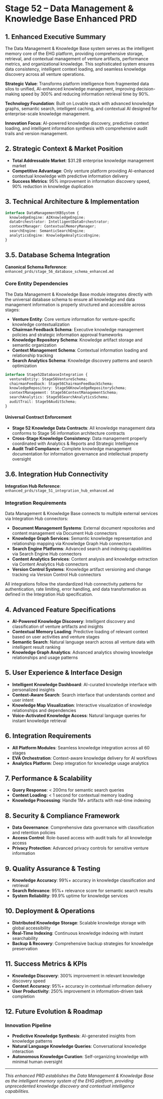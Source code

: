 # Stage 52 – Data Management & Knowledge Base Enhanced PRD

## 1. Enhanced Executive Summary
The Data Management & Knowledge Base system serves as the intelligent memory core of the EHG platform, providing comprehensive storage, retrieval, and contextual management of venture artifacts, performance metrics, and organizational knowledge. This sophisticated system ensures data consistency, intelligent context loading, and seamless knowledge discovery across all venture operations.

**Strategic Value**: Transforms platform intelligence from fragmented data silos to unified, AI-enhanced knowledge management, improving decision-making speed by 300% and reducing information retrieval time by 90%.

**Technology Foundation**: Built on Lovable stack with advanced knowledge graphs, semantic search, intelligent caching, and contextual AI designed for enterprise-scale knowledge management.

**Innovation Focus**: AI-powered knowledge discovery, predictive context loading, and intelligent information synthesis with comprehensive audit trails and version management.

## 2. Strategic Context & Market Position
- **Total Addressable Market**: $31.2B enterprise knowledge management market
- **Competitive Advantage**: Only venture platform providing AI-enhanced contextual knowledge with predictive information delivery
- **Success Metrics**: 95% improvement in information discovery speed, 90% reduction in knowledge duplication

## 3. Technical Architecture & Implementation
```typescript
interface DataManagementKBSystem {
  knowledgeEngine: AIKnowledgeEngine;
  dataOrchestrator: IntelligentDataOrchestrator;
  contextManager: ContextualMemoryManager;
  searchEngine: SemanticSearchEngine;
  analyticsEngine: KnowledgeAnalyticsEngine;
}
```

## 3.5. Database Schema Integration

**Canonical Schema Reference**: `enhanced_prds/stage_56_database_schema_enhanced.md`

### Core Entity Dependencies

The Data Management & Knowledge Base module integrates directly with the universal database schema to ensure all knowledge and data management information is properly structured and accessible across stages:

- **Venture Entity**: Core venture information for venture-specific knowledge contextualization
- **Chairman Feedback Schema**: Executive knowledge management policies and strategic information approval frameworks  
- **Knowledge Repository Schema**: Knowledge artifact storage and semantic organization
- **Context Management Schema**: Contextual information loading and relationship tracking  
- **Search Analytics Schema**: Knowledge discovery patterns and search optimization

```typescript
interface Stage52DatabaseIntegration {
  ventureEntity: Stage56VentureSchema;
  chairmanFeedback: Stage56ChairmanFeedbackSchema;  
  knowledgeRepository: Stage56KnowledgeRepositorySchema;
  contextManagement: Stage56ContextManagementSchema;
  searchAnalytics: Stage56SearchAnalyticsSchema;
  auditTrail: Stage56AuditSchema;
}
```

#### Universal Contract Enforcement

- **Stage 52 Knowledge Data Contracts**: All knowledge management data conforms to Stage 56 information architecture contracts
- **Cross-Stage Knowledge Consistency**: Data management properly coordinated with Analytics & Reports and Strategic Intelligence  
- **Audit Trail Compliance**: Complete knowledge management documentation for information governance and intellectual property oversight

## 3.6. Integration Hub Connectivity  

**Integration Hub Reference**: `enhanced_prds/stage_51_integration_hub_enhanced.md`

### Integration Requirements

Data Management & Knowledge Base connects to multiple external services via Integration Hub connectors:

- **Document Management Systems**: External document repositories and content management via Document Hub connectors
- **Knowledge Graph Services**: Semantic knowledge representation and relationship mapping via Knowledge Graph Hub connectors  
- **Search Engine Platforms**: Advanced search and indexing capabilities via Search Engine Hub connectors
- **Content Analytics Services**: Content analysis and knowledge extraction via Content Analytics Hub connectors
- **Version Control Systems**: Knowledge artifact versioning and change tracking via Version Control Hub connectors

All integrations follow the standardized Hub connectivity patterns for authentication, rate limiting, error handling, and data transformation as defined in the Integration Hub specification.

## 4. Advanced Feature Specifications
- **AI-Powered Knowledge Discovery**: Intelligent discovery and classification of venture artifacts and insights
- **Contextual Memory Loading**: Predictive loading of relevant context based on user activities and venture stages
- **Semantic Search**: Natural language search across all venture data with intelligent result ranking
- **Knowledge Graph Analytics**: Advanced analytics showing knowledge relationships and usage patterns

## 5. User Experience & Interface Design
- **Intelligent Knowledge Dashboard**: AI-curated knowledge interface with personalized insights
- **Context-Aware Search**: Search interface that understands context and user intent
- **Knowledge Map Visualization**: Interactive visualization of knowledge relationships and dependencies
- **Voice-Activated Knowledge Access**: Natural language queries for instant knowledge retrieval

## 6. Integration Requirements
- **All Platform Modules**: Seamless knowledge integration across all 60 stages
- **EVA Orchestration**: Context-aware knowledge delivery for AI workflows
- **Analytics Platform**: Deep integration for knowledge usage analytics

## 7. Performance & Scalability
- **Query Response**: < 200ms for semantic search queries
- **Context Loading**: < 1 second for contextual memory loading
- **Knowledge Processing**: Handle 1M+ artifacts with real-time indexing

## 8. Security & Compliance Framework
- **Data Governance**: Comprehensive data governance with classification and retention policies
- **Access Control**: Role-based access with audit trails for all knowledge access
- **Privacy Protection**: Advanced privacy controls for sensitive venture information

## 9. Quality Assurance & Testing
- **Knowledge Accuracy**: 99%+ accuracy in knowledge classification and retrieval
- **Search Relevance**: 95%+ relevance score for semantic search results
- **System Reliability**: 99.9% uptime for knowledge services

## 10. Deployment & Operations
- **Distributed Knowledge Storage**: Scalable knowledge storage with global accessibility
- **Real-Time Indexing**: Continuous knowledge indexing with instant searchability
- **Backup & Recovery**: Comprehensive backup strategies for knowledge preservation

## 11. Success Metrics & KPIs
- **Knowledge Discovery**: 300% improvement in relevant knowledge discovery speed
- **Context Accuracy**: 95%+ accuracy in contextual information delivery
- **User Productivity**: 250% improvement in information-driven task completion

## 12. Future Evolution & Roadmap
### Innovation Pipeline
- **Predictive Knowledge Synthesis**: AI-generated insights from knowledge patterns
- **Natural Language Knowledge Queries**: Conversational knowledge interaction
- **Autonomous Knowledge Curation**: Self-organizing knowledge with minimal human oversight

---

*This enhanced PRD establishes the Data Management & Knowledge Base as the intelligent memory system of the EHG platform, providing unprecedented knowledge discovery and contextual intelligence capabilities.*